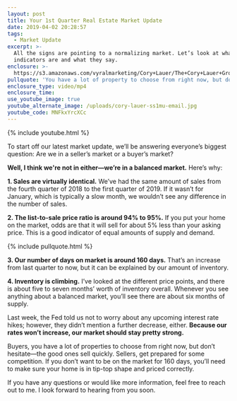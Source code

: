 ```yaml
---
layout: post
title: Your 1st Quarter Real Estate Market Update
date: 2019-04-02 20:28:57
tags:
  - Market Update
excerpt: >-
  All the signs are pointing to a normalizing market. Let’s look at what those
  indicators are and what they say.
enclosure: >-
  https://s3.amazonaws.com/vyralmarketing/Cory+Lauer/The+Cory+Lauer+Group-+Your+1st+Quarter+Real+Estate+Market+Update.mp4
pullquote: 'You have a lot of property to choose from right now, but don’t hesitate.'
enclosure_type: video/mp4
enclosure_time:
use_youtube_image: true
youtube_alternate_image: /uploads/cory-lauer-ss1mu-email.jpg
youtube_code: MNFkxYrcXCc
---
```


{% include youtube.html %}

To start off our latest market update, we’ll be answering everyone’s biggest question: Are we in a seller’s market or a buyer’s market?

**Well, I think we're not in either—we’re in a balanced market.** Here’s why:

**1. Sales are virtually identical.** We’ve had the same amount of sales from the fourth quarter of 2018 to the first quarter of 2019. If it wasn’t for January, which is typically a slow month, we wouldn’t see any difference in the number of sales.

**2. The list-to-sale price ratio is around 94% to 95%.** If you put your home on the market, odds are that it will sell for about 5% less than your asking price. This is a good indicator of equal amounts of supply and demand.

{% include pullquote.html %}

**3. Our number of days on market is around 160 days.** That’s an increase from last quarter to now, but it can be explained by our amount of inventory.

**4. Inventory is climbing.** I’ve looked at the different price points, and there is about five to seven months’ worth of inventory overall. Whenever you see anything about a balanced market, you’ll see there are about six months of supply.&nbsp;

Last week, the Fed told us not to worry about any upcoming interest rate hikes; however, they didn’t mention a further decrease, either. **Because our rates won’t increase, our market should stay pretty strong.&nbsp;**

Buyers, you have a lot of properties to choose from right now, but don’t hesitate—the good ones sell quickly. Sellers, get prepared for some competition. If you don’t want to be on the market for 160 days, you’ll need to make sure your home is in tip-top shape and priced correctly.&nbsp;

If you have any questions or would like more information, feel free to reach out to me. I look forward to hearing from you soon.